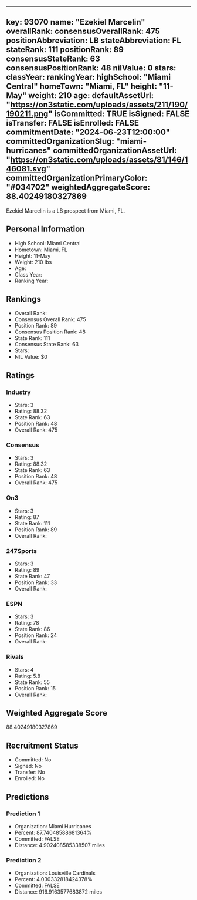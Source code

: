 ---
  key: 93070
  name: "Ezekiel Marcelin"
  overallRank: 
  consensusOverallRank: 475
  positionAbbreviation: LB
  stateAbbreviation: FL
  stateRank: 111
  positionRank: 89
  consensusStateRank: 63
  consensusPositionRank: 48
  nilValue: 0
  stars: 
  classYear: 
  rankingYear: 
  highSchool: "Miami Central"
  homeTown: "Miami, FL"
  height: "11-May"
  weight: 210
  age: 
  defaultAssetUrl: "https://on3static.com/uploads/assets/211/190/190211.png"
  isCommitted: TRUE
  isSigned: FALSE
  isTransfer: FALSE
  isEnrolled: FALSE
  commitmentDate: "2024-06-23T12:00:00"
  committedOrganizationSlug: "miami-hurricanes"
  committedOrganizationAssetUrl: "https://on3static.com/uploads/assets/81/146/146081.svg"
  committedOrganizationPrimaryColor: "#034702"
  weightedAggregateScore: 88.40249180327869
  ---
  
  Ezekiel Marcelin is a LB prospect from Miami, FL.
  
  ## Personal Information
  - High School: Miami Central
  - Hometown: Miami, FL
  - Height: 11-May
  - Weight: 210 lbs
  - Age: 
  - Class Year: 
  - Ranking Year: 
  
  ## Rankings
  - Overall Rank: 
  - Consensus Overall Rank: 475
  - Position Rank: 89
  - Consensus Position Rank: 48
  - State Rank: 111
  - Consensus State Rank: 63
  - Stars: 
  - NIL Value: $0
  
  ## Ratings
  
  ### Industry
  - Stars: 3
  - Rating: 88.32
  - State Rank: 63
  - Position Rank: 48
  - Overall Rank: 475
  
  ### Consensus
  - Stars: 3
  - Rating: 88.32
  - State Rank: 63
  - Position Rank: 48
  - Overall Rank: 475
  
  ### On3
  - Stars: 3
  - Rating: 87
  - State Rank: 111
  - Position Rank: 89
  - Overall Rank: 
  
  ### 247Sports
  - Stars: 3
  - Rating: 89
  - State Rank: 47
  - Position Rank: 33
  - Overall Rank: 
  
  ### ESPN
  - Stars: 3
  - Rating: 78
  - State Rank: 86
  - Position Rank: 24
  - Overall Rank: 
  
  ### Rivals
  - Stars: 4
  - Rating: 5.8
  - State Rank: 55
  - Position Rank: 15
  - Overall Rank: 
  
  ## Weighted Aggregate Score
  88.40249180327869
  
  ## Recruitment Status
  - Committed: No
  - Signed: No
  - Transfer: No
  - Enrolled: No
  
  
  
  ## Predictions
  
  ### Prediction 1
  - Organization: Miami Hurricanes
  - Percent: 87.74048588681364%
  - Committed: FALSE
  - Distance: 4.902408585338507 miles
  
  ### Prediction 2
  - Organization: Louisville Cardinals
  - Percent: 4.030332818424378%
  - Committed: FALSE
  - Distance: 916.9163577683872 miles
  